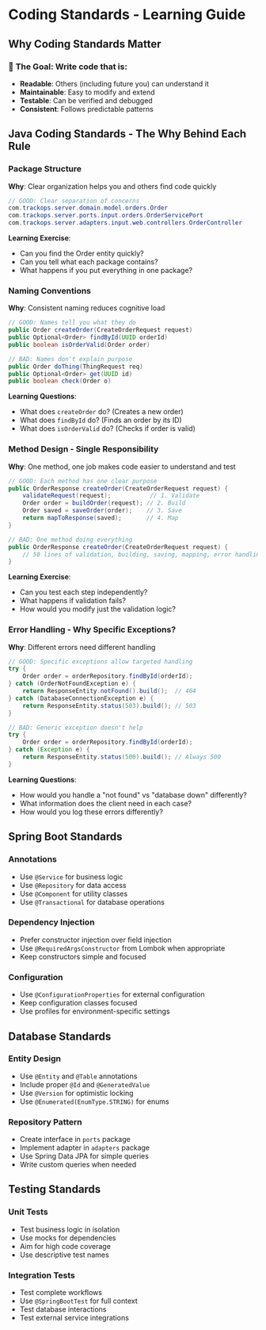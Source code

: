 # Coding Standards - Learning Guide

## Why Coding Standards Matter

### 🎯 **The Goal**: Write code that is:
- **Readable**: Others (including future you) can understand it
- **Maintainable**: Easy to modify and extend
- **Testable**: Can be verified and debugged
- **Consistent**: Follows predictable patterns

## Java Coding Standards - The Why Behind Each Rule

### Package Structure
**Why**: Clear organization helps you and others find code quickly
```java
// GOOD: Clear separation of concerns
com.trackops.server.domain.model.orders.Order
com.trackops.server.ports.input.orders.OrderServicePort
com.trackops.server.adapters.input.web.controllers.OrderController
```

**Learning Exercise**: 
- Can you find the Order entity quickly?
- Can you tell what each package contains?
- What happens if you put everything in one package?

### Naming Conventions
**Why**: Consistent naming reduces cognitive load

```java
// GOOD: Names tell you what they do
public Order createOrder(CreateOrderRequest request)
public Optional<Order> findById(UUID orderId)
public boolean isOrderValid(Order order)

// BAD: Names don't explain purpose
public Order doThing(ThingRequest req)
public Optional<Order> get(UUID id)
public boolean check(Order o)
```

**Learning Questions**:
- What does `createOrder` do? (Creates a new order)
- What does `findById` do? (Finds an order by its ID)
- What does `isOrderValid` do? (Checks if order is valid)

### Method Design - Single Responsibility
**Why**: One method, one job makes code easier to understand and test

```java
// GOOD: Each method has one clear purpose
public OrderResponse createOrder(CreateOrderRequest request) {
    validateRequest(request);           // 1. Validate
    Order order = buildOrder(request); // 2. Build
    Order saved = saveOrder(order);    // 3. Save
    return mapToResponse(saved);       // 4. Map
}

// BAD: One method doing everything
public OrderResponse createOrder(CreateOrderRequest request) {
    // 50 lines of validation, building, saving, mapping, error handling...
}
```

**Learning Exercise**: 
- Can you test each step independently?
- What happens if validation fails?
- How would you modify just the validation logic?

### Error Handling - Why Specific Exceptions?
**Why**: Different errors need different handling

```java
// GOOD: Specific exceptions allow targeted handling
try {
    Order order = orderRepository.findById(orderId);
} catch (OrderNotFoundException e) {
    return ResponseEntity.notFound().build();  // 404
} catch (DatabaseConnectionException e) {
    return ResponseEntity.status(503).build(); // 503
}

// BAD: Generic exception doesn't help
try {
    Order order = orderRepository.findById(orderId);
} catch (Exception e) {
    return ResponseEntity.status(500).build(); // Always 500
}
```

**Learning Questions**:
- How would you handle a "not found" vs "database down" differently?
- What information does the client need in each case?
- How would you log these errors differently?

## Spring Boot Standards

### Annotations
- Use `@Service` for business logic
- Use `@Repository` for data access
- Use `@Component` for utility classes
- Use `@Transactional` for database operations

### Dependency Injection
- Prefer constructor injection over field injection
- Use `@RequiredArgsConstructor` from Lombok when appropriate
- Keep constructors simple and focused

### Configuration
- Use `@ConfigurationProperties` for external configuration
- Keep configuration classes focused
- Use profiles for environment-specific settings

## Database Standards

### Entity Design
- Use `@Entity` and `@Table` annotations
- Include proper `@Id` and `@GeneratedValue`
- Use `@Version` for optimistic locking
- Use `@Enumerated(EnumType.STRING)` for enums

### Repository Pattern
- Create interface in `ports` package
- Implement adapter in `adapters` package
- Use Spring Data JPA for simple queries
- Write custom queries when needed

## Testing Standards

### Unit Tests
- Test business logic in isolation
- Use mocks for dependencies
- Aim for high code coverage
- Use descriptive test names

### Integration Tests
- Test complete workflows
- Use `@SpringBootTest` for full context
- Test database interactions
- Test external service integrations
